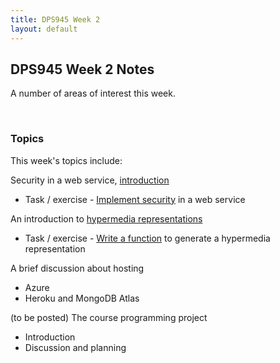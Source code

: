 ```yaml
---
title: DPS945 Week 2
layout: default
---
```


## DPS945 Week 2 Notes

A number of areas of interest this week. 

<br>

### Topics

This week's topics include: 

Security in a web service, [introduction](security-intro)

* Task / exercise - [Implement security](task-security-intro) in a web service

An introduction to [hypermedia representations](hypermedia-representation) 

* Task / exercise - [Write a function](task-hypermedia-representation) to generate a hypermedia representation 

A brief discussion about hosting 
* Azure 
* Heroku and MongoDB Atlas

(to be posted) The course programming project 
* Introduction 
* Discussion and planning 

<br>
